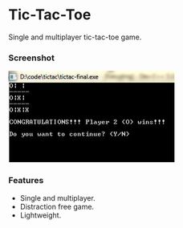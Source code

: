 # Tic-Tac-Toe
Single and multiplayer tic-tac-toe game.

### Screenshot
![Screenshot](tic.JPG)

### Features
- Single and multiplayer.
- Distraction free game.
- Lightweight.
